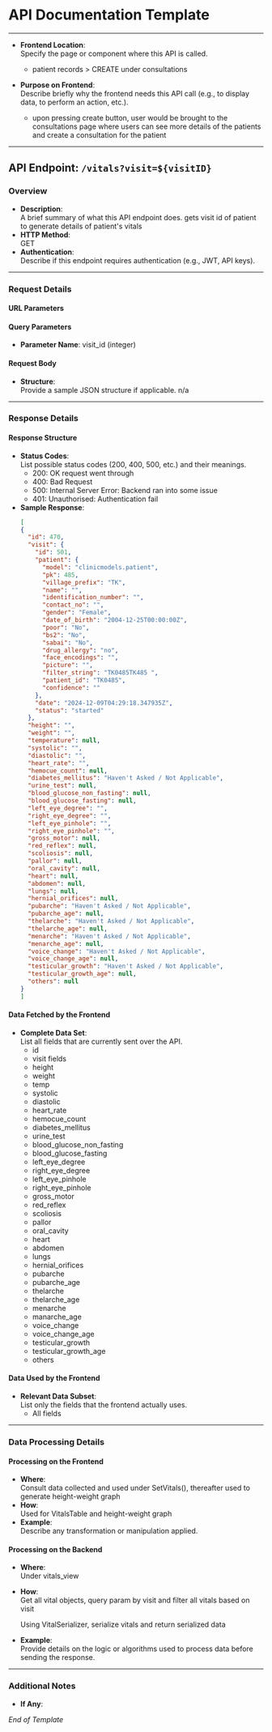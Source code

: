 # API Documentation Template

---
- **Frontend Location**:  
  Specify the page or component where this API is called.
  - patient records > CREATE under consultations

- **Purpose on Frontend**:  
  Describe briefly why the frontend needs this API call (e.g., to display data, to perform an action, etc.).
  - upon pressing create button, user would be brought to the consultations page where users can see more details of the patients and create a consultation for the patient

---

## API Endpoint: `/vitals?visit=${visitID}`

### Overview
- **Description**:  
  A brief summary of what this API endpoint does.
  gets visit id of patient to generate details of patient's vitals
- **HTTP Method**:  
  GET
- **Authentication**:  
  Describe if this endpoint requires authentication (e.g., JWT, API keys).

---

### Request Details

#### URL Parameters

#### Query Parameters
- **Parameter Name**: visit_id (integer)

#### Request Body
- **Structure**:  
  Provide a sample JSON structure if applicable. n/a

---

### Response Details

#### Response Structure
- **Status Codes**:  
  List possible status codes (200, 400, 500, etc.) and their meanings.
    - 200: OK request went through
    - 400: Bad Request
    - 500: Internal Server Error: Backend ran into some issue
    - 401: Unauthorised: Authentication fail
- **Sample Response**:  
  ```json
  [
  {
    "id": 470,
    "visit": {
      "id": 501,
      "patient": {
        "model": "clinicmodels.patient",
        "pk": 485,
        "village_prefix": "TK",
        "name": "",
        "identification_number": "",
        "contact_no": "",
        "gender": "Female",
        "date_of_birth": "2004-12-25T00:00:00Z",
        "poor": "No",
        "bs2": "No",
        "sabai": "No",
        "drug_allergy": "no",
        "face_encodings": "",
        "picture": "",
        "filter_string": "TK0485TK485 ",
        "patient_id": "TK0485",
        "confidence": ""
      },
      "date": "2024-12-09T04:29:18.347935Z",
      "status": "started"
    },
    "height": "",
    "weight": "",
    "temperature": null,
    "systolic": "",
    "diastolic": "",
    "heart_rate": "",
    "hemocue_count": null,
    "diabetes_mellitus": "Haven't Asked / Not Applicable",
    "urine_test": null,
    "blood_glucose_non_fasting": null,
    "blood_glucose_fasting": null,
    "left_eye_degree": "",
    "right_eye_degree": "",
    "left_eye_pinhole": "",
    "right_eye_pinhole": "",
    "gross_motor": null,
    "red_reflex": null,
    "scoliosis": null,
    "pallor": null,
    "oral_cavity": null,
    "heart": null,
    "abdomen": null,
    "lungs": null,
    "hernial_orifices": null,
    "pubarche": "Haven't Asked / Not Applicable",
    "pubarche_age": null,
    "thelarche": "Haven't Asked / Not Applicable",
    "thelarche_age": null,
    "menarche": "Haven't Asked / Not Applicable",
    "menarche_age": null,
    "voice_change": "Haven't Asked / Not Applicable",
    "voice_change_age": null,
    "testicular_growth": "Haven't Asked / Not Applicable",
    "testicular_growth_age": null,
    "others": null
  }
  ]
  ```

#### Data Fetched by the Frontend
- **Complete Data Set**:  
  List all fields that are currently sent over the API.
  - id
  - visit fields
  - height
  - weight
  - temp
  - systolic
  - diastolic
  - heart_rate
  - hemocue_count
  - diabetes_mellitus
  - urine_test
  - blood_glucose_non_fasting
  - blood_glucose_fasting
  - left_eye_degree
  - right_eye_degree
  - left_eye_pinhole
  - right_eye_pinhole
  - gross_motor
  - red_reflex
  - scoliosis
  - pallor
  - oral_cavity
  - heart
  - abdomen
  - lungs
  - hernial_orifices
  - pubarche
  - pubarche_age
  - thelarche
  - thelarche_age
  - menarche
  - manarche_age
  - voice_change
  - voice_change_age
  - testicular_growth
  - testicular_growth_age
  - others

  
#### Data Used by the Frontend
- **Relevant Data Subset**:  
  List only the fields that the frontend actually uses.
  - All fields
---

### Data Processing Details

#### Processing on the Frontend
- **Where**:  
  Consult data collected and used under SetVitals(), thereafter used to generate height-weight graph
- **How**:  
  Used for VitalsTable and height-weight graph
- **Example**:  
  Describe any transformation or manipulation applied.

#### Processing on the Backend
- **Where**:  
  Under vitals_view
- **How**:  
  Get all vital objects, query param by visit and filter all vitals based on visit

  Using VitalSerializer, serialize vitals and return serialized data
- **Example**:  
  Provide details on the logic or algorithms used to process data before sending the response.

---

### Additional Notes
- **If Any**:  

*End of Template*